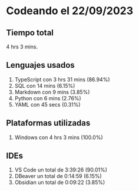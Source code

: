 # Codeando el 22/09/2023

## Tiempo total
4 hrs 3 mins.

## Lenguajes usados
1. TypeScript con 3 hrs 31 mins (86.94%)
1. SQL con 14 mins (6.15%)
1. Markdown con 9 mins (3.85%)
1. Python con 6 mins (2.76%)
1. YAML con 45 secs (0.31%)

## Plataformas utilizadas
1. Windows con 4 hrs 3 mins (100.0%)

## IDEs
1. VS Code un total de 3:39:26 (90.01%)
1. DBeaver un total de 0:14:59 (6.15%)
1. Obsidian un total de 0:09:22 (3.85%)
